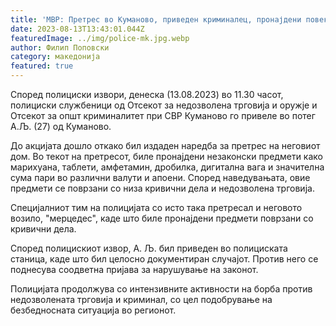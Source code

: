 ```yaml
---
title: 'МВР: Претрес во Куманово, приведен криминалец, пронајдени повеќе видови дрога - 13 АВГУСТ 2023'
date: 2023-08-13T13:43:01.044Z
featuredImage: ../img/police-mk.jpg.webp
author: Филип Поповски
category: македонија
featured: true
---
```

Според полициски извори, денеска (13.08.2023) во 11.30 часот, полициски службеници од Отсекот за недозволена трговија и оружје и Отсекот за општ криминалитет при СВР Куманово го привеле во потег А.Љ. (27) од Куманово.

До акцијата дошло откако бил издаден наредба за претрес на неговиот дом. Во текот на претресот, биле пронајдени незаконски предмети како марихуана, таблети, амфетамин, дробилка, дигитална вага и значителна сума пари во различни валути и апоени. Според наведувањата, овие предмети се поврзани со низа кривични дела и недозволена трговија.

Специјалниот тим на полицијата со исто така претресал и неговото возило, "мерцедес", каде што биле пронајдени предмети поврзани со кривични дела.

Според полицискиот извор, А. Љ. бил приведен во полициската станица, каде што бил целосно документиран случајот. Против него се поднесува соодветна пријава за нарушување на законот.

Полицијата продолжува со интензивните активности на борба против недозволената трговија и криминал, со цел подобрување на безбедносната ситуација во регионот.

